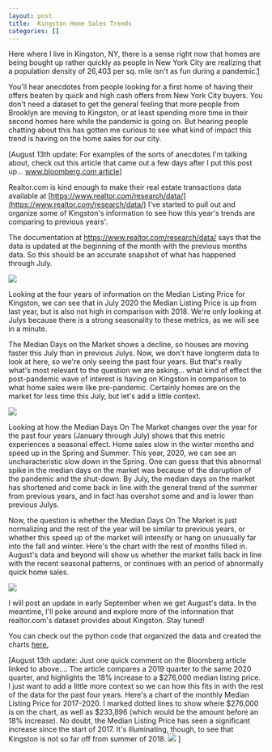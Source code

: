 ```yaml
---
layout: post
title:  Kingston Home Sales Trends
categories: []
---
```



Here where I live in Kingston, NY, there is a sense right now that homes are being bought up rather quickly as people in New York City are realizing that a population density of 26,403 per sq. mile isn't as fun during a pandemic.[1] 

You'll hear anecdotes from people looking for a first home of having their offers beaten by quick and high cash offers from New York City buyers. You don't need a dataset to get the general feeling that more people from Brooklyn are moving to Kingston, or at least spending more time in their second homes here while the pandemic is going on. But hearing people chatting about this has gotten me curious to see what kind of impact this trend is having on the home sales for our city. 

\[August 13th update: For examples of the sorts of anecdotes I'm talking about, check out this article that came out a few days after I put this post up... [www.bloomberg.com article](https://www.bloomberg.com/news/articles/2020-08-12/catskills-town-leads-u-s-in-rising-home-prices-with-nyc-exodus)\]

Realtor.com is kind enough to make their real estate transactions data available at [https://www.realtor.com/research/data/](https://www.realtor.com/research/data/)
I've started to pull out and organize some of Kingston's information to see how this year's trends are comparing to previous years'.

The documentation at https://www.realtor.com/research/data/ says that the data is updated at the beginning of the month with the previous months data. So this should be an accurate snapshot of what has happened through July. 


<img src="https://oroconnor.github.io/td/images/kingstondata_1.jpg">


Looking at the four years of information on the Median Listing Price for Kingston, we can see that in July 2020 the Median Listing Price is up from last year, but is also not high in comparison with 2018. We're only looking at Julys because there is a strong seasonality to these metrics, as we will see in a minute.

The Median Days on the Market shows a decline, so houses are moving faster this July than in previous Julys. Now, we don't have longterm data to look at here, so we're only seeing the past four years. But that's really what's most relevant to the question we are asking... what kind of effect the post-pandemic wave of interest is having on Kingston in comparison to what home sales were like pre-pandemic. Certainly homes are on the market for less time this July, but let's add a little context. 

<img src="https://oroconnor.github.io/td/images/kingstondata_2.jpg">

Looking at how the Median Days On The Market changes over the year for the past four years (January through July) shows that this metric experiences a seasonal effect. Home sales slow in the winter months and speed up in the Spring and Summer. This year, 2020, we can see an uncharacteristic slow down in the Spring. One can guess that this abnormal spike in the median days on the market was because of the disruption of the pandemic and the shut-down. By July, the median days on the market has shortened and come back in line with the general trend of the summer from previous years, and in fact has overshot some and and is lower than previous Julys. 

Now, the question is whether the Median Days On The Market is just normalizing and the rest of the year will be similar to previous years, or whether this speed up of the market will intensify or hang on unusually far into the fall and winter. 
Here's the chart with the rest of months filled in. August's data and beyond will show us whether the market falls back in line with the recent seasonal patterns, or continues with an period of abnormally quick home sales. 

<img src="https://oroconnor.github.io/td/images/kingstondata_3.jpg">

I will post an update in early September when we get August's data. In the meantime, I'll poke around and explore more of the information that realtor.com's dataset provides about Kingston. Stay tuned!




You can check out the python code that organized the data and created the charts [here.](https://oroconnor.github.io/td/kingston-homes-code/)



\[August 13th update: Just one quick comment on the Bloomberg article linked to above....
The article compares a 2019 quarter to the same 2020 quarter, and highlights the 18% increase to a $276,000 median listing price. I just want to add a little more context so we can how this fits in with the rest of the data for the past four years. Here's a chart of the monthly Median Listing Price for 2017-2020. I marked dotted lines to show where $276,000 is on the chart, as well as $233,896 (which would be the amount before an 18% increase). 
No doubt, the Median Listing Price has seen a significant increase since the start of 2017. It's illuminating, though, to see that Kingston is not so far off from summer of 2018.
<img src="https://oroconnor.github.io/td/images/kingstondata_4.jpg">
\]








[1]: https://en.wikipedia.org/wiki/Demographics_of_New_York_City
